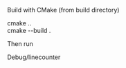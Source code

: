 Build with CMake (from build directory)

cmake ..  
cmake --build . 
  
Then run

Debug/linecounter <path-to-a-directory>